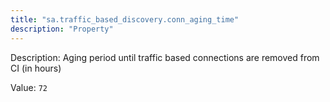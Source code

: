 ```yaml
---
title: "sa.traffic_based_discovery.conn_aging_time"
description: "Property"
---
```


Description: Aging period until traffic based connections are removed from CI (in hours)

Value: `72`
